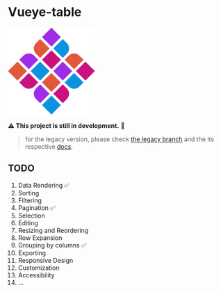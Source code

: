 # Vueye-table

<img src="./docs/.vitepress/theme/assets/colored-logo.png" alt="logo" width="200" height="200">

:warning: **This project is still in development.** 🚧

> for the legacy version, please check [the legacy branch](https://github.com/boussadjra/vueye-table/tree/legacy) and the its respective [docs](https://boussadjra.github.io/vueye-table).

## TODO

1. Data Rendering ✅
2. Sorting
3. Filtering
4. Pagination ✅
5. Selection
6. Editing
7. Resizing and Reordering
8. Row Expansion
9. Grouping by columns ✅
10. Exporting
11. Responsive Design
12. Customization
13. Accessibility
14. ...

